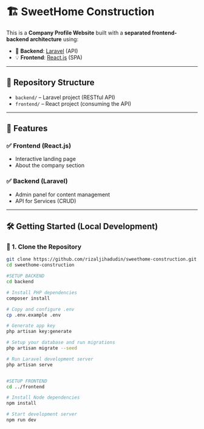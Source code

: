 # 🏗️ SweetHome Construction


This is a **Company Profile Website** built with a **separated frontend-backend architecture** using:

- 🔧 **Backend**: [Laravel](https://laravel.com/) (API)
- 💡 **Frontend**: [React.js](https://reactjs.org/) (SPA)

---

## 📂 Repository Structure

- `backend/` – Laravel project (RESTful API)
- `frontend/` – React project (consuming the API)

---

## 🚀 Features

### ✅ Frontend (React.js)
- Interactive landing page
- About the company section

### ✅ Backend (Laravel)
- Admin panel for content management
- API for Services (CRUD)

---

## 🛠️ Getting Started (Local Development)

### 🔁 1. Clone the Repository

```bash
git clone https://github.com/rizaljihadudin/sweethome-construction.git
cd sweethome-construction

#SETUP BACKEND
cd backend

# Install PHP dependencies
composer install

# Copy and configure .env
cp .env.example .env

# Generate app key
php artisan key:generate

# Setup your database and run migrations
php artisan migrate --seed

# Run Laravel development server
php artisan serve


#SETUP FRONTEND
cd ../frontend

# Install Node dependencies
npm install

# Start development server
npm run dev



